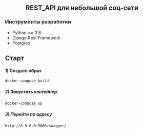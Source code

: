 <h2 align="center">REST_API для небольшой соц-сети</h2>


### Инструменты разработки

- Python >= 3.8
- Django Rest Framework
- Postgres

## Старт

#### 1) Создать образ

    docker-compose build

##### 2) Запустить контейнер

    docker-compose up
    
##### 3) Перейти по адресу
    http://0.0.0.0:5000/swagger/


